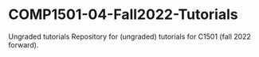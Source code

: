 # COMP1501-04-Fall2022-Tutorials
Ungraded tutorials
Repository for (ungraded) tutorials for C1501 (fall 2022 forward).
